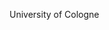 [//]: # (Created by ./bin/manage_files.pl from ./species/Romanomermis_culicivorax/PRJEB1358/Romanomermis_culicivorax_PRJEB1358.summary.html on Thu Jun 11 13:45:32 2020)
University of Cologne
